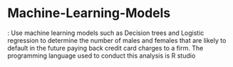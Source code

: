 # Machine-Learning-Models
: Use machine learning models such as Decision trees and Logistic regression to determine the number of males and females that are likely to default in the future paying back credit card charges to a firm. The programming language used to conduct this analysis is R studio
